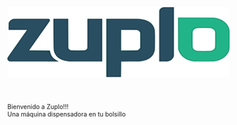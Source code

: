 <html>
  <head>
    <title> Zuplo Home</title>
    <link rel="stylesheet" href="style2.css">
    <link rel="icon" href="zuplo_o.png">
  </head>
  <body>
    <header class= "site-header" >
      <div>
        <img class =logo src="zuplo_logo_wob.png", >
      </div>
    </header>  
    <div class=background>
    </div> 
    <div id="center-zone"> 
      <p class="slogan"> Bienvenido a Zuplo!!!<br/>Una máquina dispensadora en tu bolsillo</p>
    </div>
  </body>  
</html>
